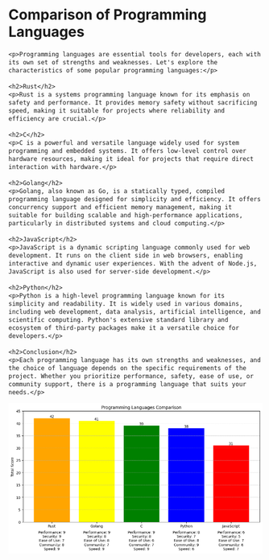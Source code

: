 <body>
    <h1>Comparison of Programming Languages</h1>

    <p>Programming languages are essential tools for developers, each with its own set of strengths and weaknesses. Let's explore the characteristics of some popular programming languages:</p>

    <h2>Rust</h2>
    <p>Rust is a systems programming language known for its emphasis on safety and performance. It provides memory safety without sacrificing speed, making it suitable for projects where reliability and efficiency are crucial.</p>
    
    <h2>C</h2>
    <p>C is a powerful and versatile language widely used for system programming and embedded systems. It offers low-level control over hardware resources, making it ideal for projects that require direct interaction with hardware.</p>
    
    <h2>Golang</h2>
    <p>Golang, also known as Go, is a statically typed, compiled programming language designed for simplicity and efficiency. It offers concurrency support and efficient memory management, making it suitable for building scalable and high-performance applications, particularly in distributed systems and cloud computing.</p>

    <h2>JavaScript</h2>
    <p>JavaScript is a dynamic scripting language commonly used for web development. It runs on the client side in web browsers, enabling interactive and dynamic user experiences. With the advent of Node.js, JavaScript is also used for server-side development.</p>
    
    <h2>Python</h2>
    <p>Python is a high-level programming language known for its simplicity and readability. It is widely used in various domains, including web development, data analysis, artificial intelligence, and scientific computing. Python's extensive standard library and ecosystem of third-party packages make it a versatile choice for developers.</p>

    <h2>Conclusion</h2>
    <p>Each programming language has its own strengths and weaknesses, and the choice of language depends on the specific requirements of the project. Whether you prioritize performance, safety, ease of use, or community support, there is a programming language that suits your needs.</p>
</body>



    
 <img src="https://github.com/Luann8/Language-Battle-Rust-vs-C-vs-JavaScript-vs-Python/blob/main/download.png?raw=true" alt="Description of the image">
</body>
